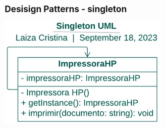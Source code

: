 <h1>Desisign Patterns - singleton</h1>

![image](https://github.com/LaizaCristina/bertoti/blob/main/engenharia%20software%20III/design%20patterns/singleton/image/singleton-UML.png?raw=true)

